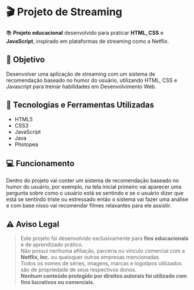 # 🎬 Projeto de Streaming 

📚 **Projeto educacional** desenvolvido para praticar **HTML, CSS** e **JavaScript**, inspirado em plataformas de streaming como a Netflix.


## 🎯 Objetivo

Desenvolver uma aplicação de streaming com um sistema de recomendação baseado no humor do usuário, utilizando HTML, CSS e Javascript para treinar habilidades em Desenvolvimento Web.


## 🧪 Tecnologias e Ferramentas Utilizadas

- HTML5
- CSS3
- JavaScript
- Java
- Photopea

## 💻 Funcionamento
Dentro do projeto vai conter um sistema de recomendação baseado no humor do usuário, por exemplo, na tela inicial primeiro vai aparecer uma pergunta sobre como o usuário está se sentindo e se o usuário dizer que está se sentindo triste ou estressado então o sistema vai fazer uma análise e com base nisso vai recomendar filmes relaxantes para ele assistir.


## ⚠️ Aviso Legal

> Este projeto foi desenvolvido exclusivamente para **fins educacionais** e de aprendizado prático.  
> Não possui nenhuma afiliação, parceria ou vínculo comercial com a **Netflix, Inc.** ou quaisquer outras empresas mencionadas.  
> Todos os nomes de séries, imagens, marcas e logotipos utilizados são de propriedade de seus respectivos donos.  
> **Nenhum conteúdo protegido por direitos autorais foi utilizado com fins lucrativos ou comerciais.**
